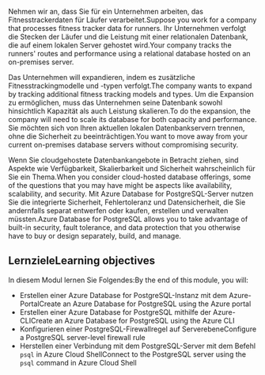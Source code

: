 <span data-ttu-id="f9d3b-101">Nehmen wir an, dass Sie für ein Unternehmen arbeiten, das Fitnesstrackerdaten für Läufer verarbeitet.</span><span class="sxs-lookup"><span data-stu-id="f9d3b-101">Suppose you work for a company that processes fitness tracker data for runners.</span></span> <span data-ttu-id="f9d3b-102">Ihr Unternehmen verfolgt die Stecken der Läufer und die Leistung mit einer relationalen Datenbank, die auf einem lokalen Server gehostet wird.</span><span class="sxs-lookup"><span data-stu-id="f9d3b-102">Your company tracks the runners' routes and performance using a relational database hosted on an on-premises server.</span></span>

<span data-ttu-id="f9d3b-103">Das Unternehmen will expandieren, indem es zusätzliche Fitnesstrackingmodelle und -typen verfolgt.</span><span class="sxs-lookup"><span data-stu-id="f9d3b-103">The company wants to expand by tracking additional fitness tracking models and types.</span></span> <span data-ttu-id="f9d3b-104">Um die Expansion zu ermöglichen, muss das Unternehmen seine Datenbank sowohl hinsichtlich Kapazität als auch Leistung skalieren.</span><span class="sxs-lookup"><span data-stu-id="f9d3b-104">To do the expansion, the company will need to scale its database for both capacity and performance.</span></span> <span data-ttu-id="f9d3b-105">Sie möchten sich von Ihren aktuellen lokalen Datenbankservern trennen, ohne die Sicherheit zu beeinträchtigen.</span><span class="sxs-lookup"><span data-stu-id="f9d3b-105">You want to move away from your current on-premises database servers without compromising security.</span></span>

<span data-ttu-id="f9d3b-106">Wenn Sie cloudgehostete Datenbankangebote in Betracht ziehen, sind Aspekte wie Verfügbarkeit, Skalierbarkeit und Sicherheit wahrscheinlich für Sie ein Thema.</span><span class="sxs-lookup"><span data-stu-id="f9d3b-106">When you consider cloud-hosted database offerings, some of the questions that you may have might be aspects like availability, scalability, and security.</span></span> <span data-ttu-id="f9d3b-107">Mit Azure Database for PostgreSQL-Server nutzen Sie die integrierte Sicherheit, Fehlertoleranz und Datensicherheit, die Sie andernfalls separat entwerfen oder kaufen, erstellen und verwalten müssten.</span><span class="sxs-lookup"><span data-stu-id="f9d3b-107">Azure Database for PostgreSQL allows you to take advantage of built-in security, fault tolerance, and data protection that you otherwise have to buy or design separately, build, and manage.</span></span>

## <a name="learning-objectives"></a><span data-ttu-id="f9d3b-108">Lernziele</span><span class="sxs-lookup"><span data-stu-id="f9d3b-108">Learning objectives</span></span>

<span data-ttu-id="f9d3b-109">In diesem Modul lernen Sie Folgendes:</span><span class="sxs-lookup"><span data-stu-id="f9d3b-109">By the end of this module, you will:</span></span>

- <span data-ttu-id="f9d3b-110">Erstellen einer Azure Database for PostgreSQL-Instanz mit dem Azure-Portal</span><span class="sxs-lookup"><span data-stu-id="f9d3b-110">Create an Azure Database for PostgreSQL using the Azure portal</span></span>
- <span data-ttu-id="f9d3b-111">Erstellen einer Azure Database for PostgreSQL mithilfe der Azure-CLI</span><span class="sxs-lookup"><span data-stu-id="f9d3b-111">Create an Azure Database for PostgreSQL using the Azure CLI</span></span>
- <span data-ttu-id="f9d3b-112">Konfigurieren einer PostgreSQL-Firewallregel auf Serverebene</span><span class="sxs-lookup"><span data-stu-id="f9d3b-112">Configure a PostgreSQL server-level firewall rule</span></span>
- <span data-ttu-id="f9d3b-113">Herstellen einer Verbindung mit dem PostgreSQL-Server mit dem Befehl `psql` in Azure Cloud Shell</span><span class="sxs-lookup"><span data-stu-id="f9d3b-113">Connect to the PostgreSQL server using the `psql` command in Azure Cloud Shell</span></span>

